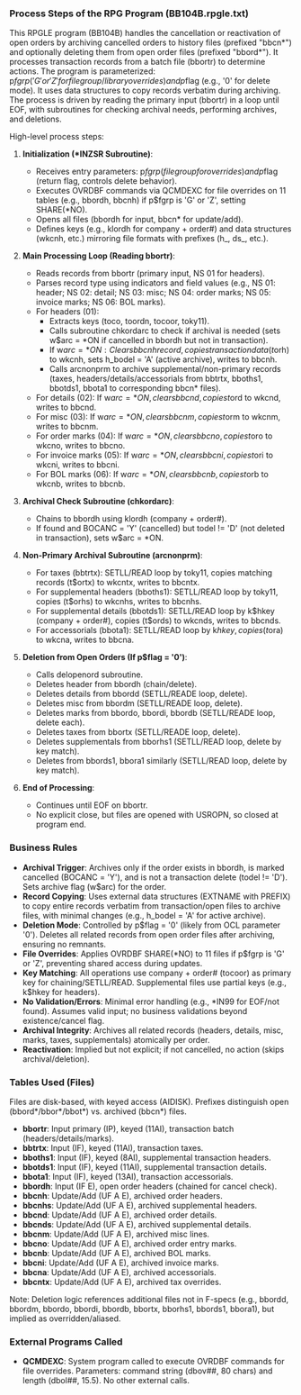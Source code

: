 ### Process Steps of the RPG Program (BB104B.rpgle.txt)

This RPGLE program (BB104B) handles the cancellation or reactivation of open orders by archiving cancelled orders to history files (prefixed "bbcn*") and optionally deleting them from open order files (prefixed "bbord*"). It processes transaction records from a batch file (bbortr) to determine actions. The program is parameterized: p$fgrp ('G' or 'Z' for file group/library overrides) and p$flag (e.g., '0' for delete mode). It uses data structures to copy records verbatim during archiving. The process is driven by reading the primary input (bbortr) in a loop until EOF, with subroutines for checking archival needs, performing archives, and deletions.

High-level process steps:

1. **Initialization (*INZSR Subroutine)**:
   - Receives entry parameters: p$fgrp (file group for overrides) and p$flag (return flag, controls delete behavior).
   - Executes OVRDBF commands via QCMDEXC for file overrides on 11 tables (e.g., bbordh, bbcnh) if p$fgrp is 'G' or 'Z', setting SHARE(*NO).
   - Opens all files (bbordh for input, bbcn* for update/add).
   - Defines keys (e.g., klordh for company + order#) and data structures (wkcnh, etc.) mirroring file formats with prefixes (h_, ds_, etc.).

2. **Main Processing Loop (Reading bbortr)**:
   - Reads records from bbortr (primary input, NS 01 for headers).
   - Parses record type using indicators and field values (e.g., NS 01: header; NS 02: detail; NS 03: misc; NS 04: order marks; NS 05: invoice marks; NS 06: BOL marks).
   - For headers (01): 
     - Extracts keys (toco, toordn, tocoor, toky11).
     - Calls subroutine chkordarc to check if archival is needed (sets w$arc = *ON if cancelled in bbordh but not in transaction).
     - If w$arc = *ON: Clears bbcnh record, copies transaction data (t$orh) to wkcnh, sets h_bodel = 'A' (active archive), writes to bbcnh.
     - Calls arcnonprm to archive supplemental/non-primary records (taxes, headers/details/accessorials from bbtrtx, bboths1, bbotds1, bbota1 to corresponding bbcn* files).
   - For details (02): If w$arc = *ON, clears bbcnd, copies t$ord to wkcnd, writes to bbcnd.
   - For misc (03): If w$arc = *ON, clears bbcnm, copies t$orm to wkcnm, writes to bbcnm.
   - For order marks (04): If w$arc = *ON, clears bbcno, copies t$oro to wkcno, writes to bbcno.
   - For invoice marks (05): If w$arc = *ON, clears bbcni, copies t$ori to wkcni, writes to bbcni.
   - For BOL marks (06): If w$arc = *ON, clears bbcnb, copies t$orb to wkcnb, writes to bbcnb.

3. **Archival Check Subroutine (chkordarc)**:
   - Chains to bbordh using klordh (company + order#).
   - If found and BOCANC = 'Y' (cancelled) but todel != 'D' (not deleted in transaction), sets w$arc = *ON.

4. **Non-Primary Archival Subroutine (arcnonprm)**:
   - For taxes (bbtrtx): SETLL/READ loop by toky11, copies matching records (t$ortx) to wkcntx, writes to bbcntx.
   - For supplemental headers (bboths1): SETLL/READ loop by toky11, copies (t$orhs) to wkcnhs, writes to bbcnhs.
   - For supplemental details (bbotds1): SETLL/READ loop by k$hkey (company + order#), copies (t$ords) to wkcnds, writes to bbcnds.
   - For accessorials (bbota1): SETLL/READ loop by k$hkey, copies (t$ora) to wkcna, writes to bbcna.

5. **Deletion from Open Orders (If p$flag = '0')**:
   - Calls delopenord subroutine.
   - Deletes header from bbordh (chain/delete).
   - Deletes details from bbordd (SETLL/READE loop, delete).
   - Deletes misc from bbordm (SETLL/READE loop, delete).
   - Deletes marks from bbordo, bbordi, bbordb (SETLL/READE loop, delete each).
   - Deletes taxes from bbortx (SETLL/READE loop, delete).
   - Deletes supplementals from bborhs1 (SETLL/READ loop, delete by key match).
   - Deletes from bbords1, bbora1 similarly (SETLL/READ loop, delete by key match).

6. **End of Processing**:
   - Continues until EOF on bbortr.
   - No explicit close, but files are opened with USROPN, so closed at program end.

### Business Rules

- **Archival Trigger**: Archives only if the order exists in bbordh, is marked cancelled (BOCANC = 'Y'), and is not a transaction delete (todel != 'D'). Sets archive flag (w$arc) for the order.
- **Record Copying**: Uses external data structures (EXTNAME with PREFIX) to copy entire records verbatim from transaction/open files to archive files, with minimal changes (e.g., h_bodel = 'A' for active archive).
- **Deletion Mode**: Controlled by p$flag = '0' (likely from OCL parameter '0'). Deletes all related records from open order files after archiving, ensuring no remnants.
- **File Overrides**: Applies OVRDBF SHARE(*NO) to 11 files if p$fgrp is 'G' or 'Z', preventing shared access during updates.
- **Key Matching**: All operations use company + order# (tocoor) as primary key for chaining/SETLL/READ. Supplemental files use partial keys (e.g., k$hkey for headers).
- **No Validation/Errors**: Minimal error handling (e.g., *IN99 for EOF/not found). Assumes valid input; no business validations beyond existence/cancel flag.
- **Archival Integrity**: Archives all related records (headers, details, misc, marks, taxes, supplementals) atomically per order.
- **Reactivation**: Implied but not explicit; if not cancelled, no action (skips archival/deletion).

### Tables Used (Files)

Files are disk-based, with keyed access (AIDISK). Prefixes distinguish open (bbord*/bbor*/bbot*) vs. archived (bbcn*) files.

- **bbortr**: Input primary (IP), keyed (11AI), transaction batch (headers/details/marks).
- **bbtrtx**: Input (IF), keyed (11AI), transaction taxes.
- **bboths1**: Input (IF), keyed (8AI), supplemental transaction headers.
- **bbotds1**: Input (IF), keyed (11AI), supplemental transaction details.
- **bbota1**: Input (IF), keyed (13AI), transaction accessorials.
- **bbordh**: Input (IF E), open order headers (chained for cancel check).
- **bbcnh**: Update/Add (UF A E), archived order headers.
- **bbcnhs**: Update/Add (UF A E), archived supplemental headers.
- **bbcnd**: Update/Add (UF A E), archived order details.
- **bbcnds**: Update/Add (UF A E), archived supplemental details.
- **bbcnm**: Update/Add (UF A E), archived misc lines.
- **bbcno**: Update/Add (UF A E), archived order entry marks.
- **bbcnb**: Update/Add (UF A E), archived BOL marks.
- **bbcni**: Update/Add (UF A E), archived invoice marks.
- **bbcna**: Update/Add (UF A E), archived accessorials.
- **bbcntx**: Update/Add (UF A E), archived tax overrides.

Note: Deletion logic references additional files not in F-specs (e.g., bbordd, bbordm, bbordo, bbordi, bbordb, bbortx, bborhs1, bbords1, bbora1), but implied as overridden/aliased.

### External Programs Called

- **QCMDEXC**: System program called to execute OVRDBF commands for file overrides. Parameters: command string (dbov##, 80 chars) and length (dbol##, 15.5). No other external calls.